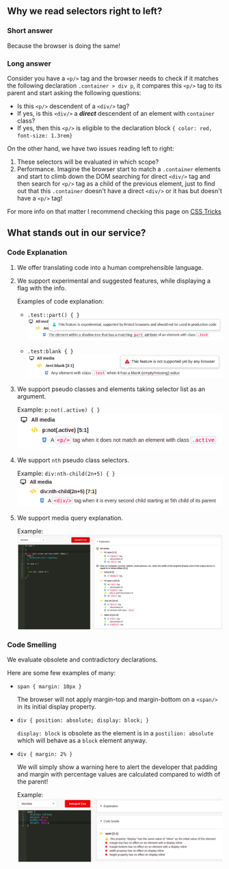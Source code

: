 ## Why we read selectors right to left?

### Short answer

Because the browser is doing the same!

### Long answer

Consider you have a `<p/>` tag and the browser needs to check
if it matches the following declaration `.container > div p`,
it compares this `<p/>` tag to its parent and start asking the following questions:

- Is this `<p/>` descendent of a `<div/>` tag?
- If yes, is this `<div/>` a **_direct_** descendent
  of an element with `container` class?
- If yes, then this `<p/>` is eligible to the declaration block
  `{ color: red, font-size: 1.3rem}`

On the other hand, we have two issues reading left to right:

1. These selectors will be evaluated in which scope?
2. Performance. Imagine the browser start to match
   a `.container` elements and start to climb down the DOM
   searching for direct `<div/>` tag and then search for `<p/>`
   tag as a child of the previous element, just to find out
   that this `.container` doesn't have a direct `<div/>` or it
   has but doesn't have a `<p/>` tag!

For more info on that matter I recommend checking this page on [CSS Tricks](https://css-tricks.com/why-browsers-read-selectors-right-to-left/)

## What stands out in our service?

### Code Explanation

1. We offer translating code into a human comprehensible language.
2. We support experimental and suggested features,
   while displaying a flag with the info.

   Examples of code explanation:

   - `.test::part() { }`
     ![Experimental Feature](../assets/articles-assets/experimental-feature.jpg)

   - `.test:blank { }`
     ![Not Supported Feature](../assets/articles-assets/not-supported-feature.jpg)

3. We support pseudo classes and elements taking selector list as an argument.

   Example:
   `p:not(.active) { }`
   ![Pseudo Class Not](../assets/articles-assets/pseudo-class-not.png)

4. We support `nth` pseudo class selectors.

   Example:
   `div:nth-child(2n+5) { }`
   ![Pseudo Class Nth](../assets/articles-assets/pseudo-class-nth.png)

5. We support media query explanation.

   Example:
   ![Media Query Support](../assets/articles-assets/media-query-support.jpg)

### Code Smelling

We evaluate obsolete and contradictory declarations.

Here are some few examples of many:

- `span { margin: 10px }`

  The browser will not apply margin-top and margin-bottom
  on a `<span/>` in its initial display property.

- `div { position: absolute; display: block; }`

  `display: block` is obsolete as the element is in a `postilion: absolute`
  which will behave as a `block` element anyway.

- `div { margin: 2% }`

  We will simply show a warning here to alert the developer
  that padding and margin with percentage values
  are calculated compared to width of the parent!

  Example:
  ![Code Smelling](../assets/articles-assets/smelling.jpg)
